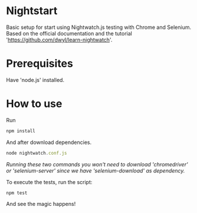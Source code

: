 # Nightstart
Basic setup for start using Nightwatch.js testing with Chrome and Selenium.
Based on the official documentation and the tutorial 'https://github.com/dwyl/learn-nightwatch'.

# Prerequisites
Have 'node.js' installed.

# How to use
Run 
```javascript
npm install
```
And after download dependencies. 
```javascript
node nightwatch.conf.js
```
*Running these two commands you won't need to download 'chromedriver' or 'selenium-server' since we have 'selenium-download' as dependency.*

To execute the tests, run the script:

```javascript
npm test
```
And see the magic happens!
